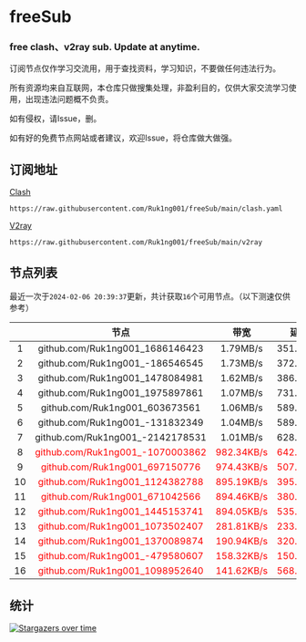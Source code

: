 # freeSub
### free clash、v2ray sub. Update at anytime.

订阅节点仅作学习交流用，用于查找资料，学习知识，不要做任何违法行为。

所有资源均来自互联网，本仓库只做搜集处理，非盈利目的，仅供大家交流学习使用，出现违法问题概不负责。

如有侵权，请Issue，删。

如有好的免费节点网站或者建议，欢迎Issue，将仓库做大做强。

## 订阅地址
[Clash](https://raw.githubusercontent.com/Ruk1ng001/freeSub/main/clash.yaml)
```
https://raw.githubusercontent.com/Ruk1ng001/freeSub/main/clash.yaml
```
[V2ray](https://raw.githubusercontent.com/Ruk1ng001/freeSub/main/v2ray)
```
https://raw.githubusercontent.com/Ruk1ng001/freeSub/main/v2ray
```

## 节点列表

最近一次于`2024-02-06 20:39:37`更新，共计获取`16`个可用节点。（以下测速仅供参考）

|  | 节点 | 带宽 | 延迟 |
|:-:|:--:|:--:|:--:|
 | 1 | github.com/Ruk1ng001_1686146423 | 1.79MB/s | 351.00ms |
 | 2 | github.com/Ruk1ng001_-186546545 | 1.73MB/s | 372.00ms |
 | 3 | github.com/Ruk1ng001_1478084981 | 1.62MB/s | 386.00ms |
 | 4 | github.com/Ruk1ng001_1975897861 | 1.07MB/s | 731.00ms |
 | 5 | github.com/Ruk1ng001_603673561 | 1.06MB/s | 589.00ms |
 | 6 | github.com/Ruk1ng001_-131832349 | 1.04MB/s | 589.00ms |
 | 7 | github.com/Ruk1ng001_-2142178531 | 1.01MB/s | 628.00ms |
 | 8 | <font color=red>github.com/Ruk1ng001_-1070003862</font> | <font color=red>982.34KB/s</font> | <font color=red>642.00ms</font> |
 | 9 | <font color=red>github.com/Ruk1ng001_697150776</font> | <font color=red>974.43KB/s</font> | <font color=red>507.00ms</font> |
 | 10 | <font color=red>github.com/Ruk1ng001_1124382788</font> | <font color=red>895.19KB/s</font> | <font color=red>395.00ms</font> |
 | 11 | <font color=red>github.com/Ruk1ng001_671042566</font> | <font color=red>894.46KB/s</font> | <font color=red>380.00ms</font> |
 | 12 | <font color=red>github.com/Ruk1ng001_1445153741</font> | <font color=red>894.05KB/s</font> | <font color=red>535.00ms</font> |
 | 13 | <font color=red>github.com/Ruk1ng001_1073502407</font> | <font color=red>281.81KB/s</font> | <font color=red>233.00ms</font> |
 | 14 | <font color=red>github.com/Ruk1ng001_1370089874</font> | <font color=red>190.94KB/s</font> | <font color=red>320.00ms</font> |
 | 15 | <font color=red>github.com/Ruk1ng001_-479580607</font> | <font color=red>158.32KB/s</font> | <font color=red>150.00ms</font> |
 | 16 | <font color=red>github.com/Ruk1ng001_1098952640</font> | <font color=red>141.62KB/s</font> | <font color=red>568.00ms</font> |


## 统计

[![Stargazers over time](https://starchart.cc/Ruk1ng001/freeSub.svg)](https://starchart.cc/Ruk1ng001/freeSub)